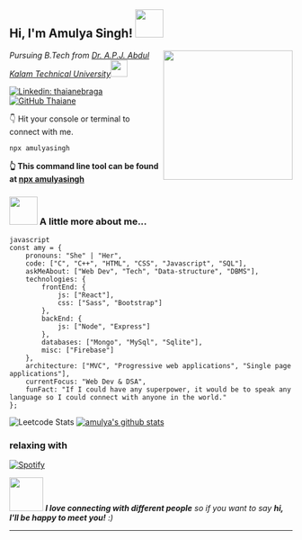<h2> Hi, I'm Amulya Singh! <img src="https://media.giphy.com/media/mGcNjsfWAjY5AEZNw6/giphy.gif" width="50"></h2>
<img align='right' src="https://media.giphy.com/media/ieyl9zmCjO4b4t6qoY/giphy.gif" width="230">
<p><em>Pursuing B.Tech from <a href="https://aktu.ac.in/">Dr. A.P.J. Abdul Kalam Technical University</a><img src="https://media.giphy.com/media/fYSnHlufseco8Fh93Z/giphy.gif" width="30"> 
</em></p>


[![Linkedin: thaianebraga](https://img.shields.io/badge/-amulya-blue?style=flat-square&logo=Linkedin&logoColor=white&link=https://www.linkedin.com/in/amulya-singh12/)](https://www.linkedin.com/in/amulya-singh12/)
[![GitHub Thaiane](https://img.shields.io/github/followers/amulya-singh?label=follow&style=social)](https://github.com/amulya-singh)


👇 Hit your console or terminal to connect with me.

```bash
npx amulyasingh
```
**👆 This command line tool can be found at [npx amulyasingh](https://github.com/amulya-singh/npx-card)**


### <img src="https://media.giphy.com/media/VgCDAzcKvsR6OM0uWg/giphy.gif" width="50"> A little more about me...  
```
javascript
const amy = {
    pronouns: "She" | "Her",
    code: ["C", "C++", "HTML", "CSS", "Javascript", "SQL"],
    askMeAbout: ["Web Dev", "Tech", "Data-structure", "DBMS"],
    technologies: {
        frontEnd: {
            js: ["React"],
            css: ["Sass", "Bootstrap"]
        },
        backEnd: {
            js: ["Node", "Express"]
        },
        databases: ["Mongo", "MySql", "Sqlite"],
        misc: ["Firebase"]
    },
    architecture: ["MVC", "Progressive web applications", "Single page applications"],
    currentFocus: "Web Dev & DSA",
    funFact: "If I could have any superpower, it would be to speak any language so I could connect with anyone in the world."
};
```

![Leetcode Stats](https://leetcode.card.workers.dev/?username=user7751F&theme=unicorn)
[![amulya's github stats](https://github-readme-stats.vercel.app/api?username=amulya-singh)](https://github.com/amulya-singh)

### relaxing with
[![Spotify](https://spotify-live.vercel.app/api/spotify)](https://open.spotify.com/user/31sge3i6xgo2iepb7xigqwu7qgou?si=lgKg8T8PTdymhmRXJXip4w)

<img src="https://media.giphy.com/media/LnQjpWaON8nhr21vNW/giphy.gif" width="60"> <em><b>I love connecting with different people</b> so if you want to say <b>hi, I'll be happy to meet you!</b> :)</em>

---
